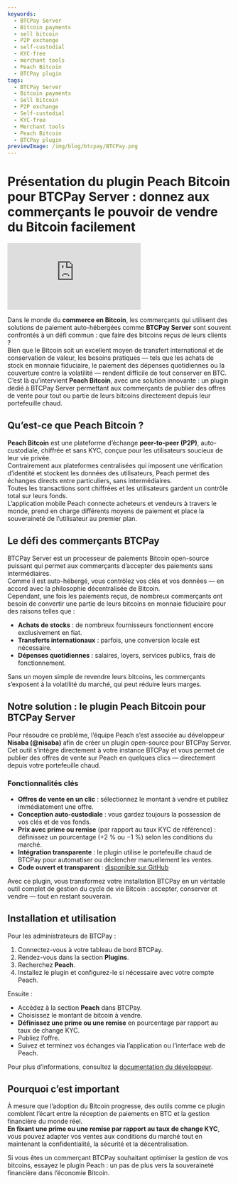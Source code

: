 ```yaml
---
keywords:
  - BTCPay Server
  - Bitcoin payments
  - sell bitcoin
  - P2P exchange
  - self-custodial
  - KYC-free
  - merchant tools
  - Peach Bitcoin
  - BTCPay plugin
tags:
  - BTCPay Server
  - Bitcoin payments
  - Sell bitcoin
  - P2P exchange
  - Self-custodial
  - KYC-free
  - Merchant tools
  - Peach Bitcoin
  - BTCPay plugin
previewImage: /img/blog/btcpay/BTCPay.png
---
```

# Présentation du plugin Peach Bitcoin pour BTCPay Server : donnez aux commerçants le pouvoir de vendre du Bitcoin facilement

<div class="video-wrapper">
  <iframe
    src="https://www.youtube.com/embed/CGx9LYGTKj8?si=kVrF-PgImNrN1wKg"
    title="YouTube video player"
    frameborder="0"
    allow="accelerometer; autoplay; clipboard-write; encrypted-media; gyroscope; picture-in-picture; web-share"
    referrerpolicy="strict-origin-when-cross-origin"
    allowfullscreen
  ></iframe>
</div>

Dans le monde du **commerce en Bitcoin**, les commerçants qui utilisent des solutions de paiement auto-hébergées comme **BTCPay Server** sont souvent confrontés à un défi commun : que faire des bitcoins reçus de leurs clients ?  
Bien que le Bitcoin soit un excellent moyen de transfert international et de conservation de valeur, les besoins pratiques — tels que les achats de stock en monnaie fiduciaire, le paiement des dépenses quotidiennes ou la couverture contre la volatilité — rendent difficile de tout conserver en BTC.  
C’est là qu’intervient **Peach Bitcoin**, avec une solution innovante : un plugin dédié à BTCPay Server permettant aux commerçants de publier des offres de vente pour tout ou partie de leurs bitcoins directement depuis leur portefeuille chaud.

## Qu’est-ce que Peach Bitcoin ?

**Peach Bitcoin** est une plateforme d’échange **peer-to-peer (P2P)**, auto-custodiale, chiffrée et sans KYC, conçue pour les utilisateurs soucieux de leur vie privée.  
Contrairement aux plateformes centralisées qui imposent une vérification d’identité et stockent les données des utilisateurs, Peach permet des échanges directs entre particuliers, sans intermédiaires.  
Toutes les transactions sont chiffrées et les utilisateurs gardent un contrôle total sur leurs fonds.  
L’application mobile Peach connecte acheteurs et vendeurs à travers le monde, prend en charge différents moyens de paiement et place la souveraineté de l’utilisateur au premier plan.

## Le défi des commerçants BTCPay

BTCPay Server est un processeur de paiements Bitcoin open-source puissant qui permet aux commerçants d’accepter des paiements sans intermédiaires.  
Comme il est auto-hébergé, vous contrôlez vos clés et vos données — en accord avec la philosophie décentralisée de Bitcoin.  
Cependant, une fois les paiements reçus, de nombreux commerçants ont besoin de convertir une partie de leurs bitcoins en monnaie fiduciaire pour des raisons telles que :

- **Achats de stocks** : de nombreux fournisseurs fonctionnent encore exclusivement en fiat.  
- **Transferts internationaux** : parfois, une conversion locale est nécessaire.  
- **Dépenses quotidiennes** : salaires, loyers, services publics, frais de fonctionnement.

Sans un moyen simple de revendre leurs bitcoins, les commerçants s’exposent à la volatilité du marché, qui peut réduire leurs marges.

## Notre solution : le plugin Peach Bitcoin pour BTCPay Server

Pour résoudre ce problème, l’équipe Peach s’est associée au développeur **Nisaba (@nisaba)** afin de créer un plugin open-source pour BTCPay Server.  
Cet outil s’intègre directement à votre instance BTCPay et vous permet de publier des offres de vente sur Peach en quelques clics — directement depuis votre portefeuille chaud.

### Fonctionnalités clés
- **Offres de vente en un clic** : sélectionnez le montant à vendre et publiez immédiatement une offre.  
- **Conception auto-custodiale** : vous gardez toujours la possession de vos clés et de vos fonds.  
- **Prix avec prime ou remise** (par rapport au taux KYC de référence) : définissez un pourcentage (+2 % ou −1 %) selon les conditions du marché.  
- **Intégration transparente** : le plugin utilise le portefeuille chaud de BTCPay pour automatiser ou déclencher manuellement les ventes.  
- **Code ouvert et transparent** : [disponible sur GitHub](https://github.com/Nisaba/btcpayserver-plugins/tree/master/BTCPayServer.Plugins.Peach)

Avec ce plugin, vous transformez votre installation BTCPay en un véritable outil complet de gestion du cycle de vie Bitcoin : accepter, conserver et vendre — tout en restant souverain.

## Installation et utilisation

Pour les administrateurs de BTCPay :

1. Connectez-vous à votre tableau de bord BTCPay.  
2. Rendez-vous dans la section **Plugins**.  
3. Recherchez **Peach**.  
4. Installez le plugin et configurez-le si nécessaire avec votre compte Peach.

Ensuite :

- Accédez à la section **Peach** dans BTCPay.  
- Choisissez le montant de bitcoin à vendre.  
- **Définissez une prime ou une remise** en pourcentage par rapport au taux de change KYC.  
- Publiez l’offre.  
- Suivez et terminez vos échanges via l’application ou l’interface web de Peach.

Pour plus d’informations, consultez la [documentation du développeur](https://github.com/Nisaba/btcpayserver-plugins/blob/master/BTCPayServer.Plugins.Peach/README.md).

## Pourquoi c’est important

À mesure que l’adoption du Bitcoin progresse, des outils comme ce plugin comblent l’écart entre la réception de paiements en BTC et la gestion financière du monde réel.  
**En fixant une prime ou une remise par rapport au taux de change KYC**, vous pouvez adapter vos ventes aux conditions du marché tout en maintenant la confidentialité, la sécurité et la décentralisation.  

Si vous êtes un commerçant BTCPay souhaitant optimiser la gestion de vos bitcoins, essayez le plugin Peach : un pas de plus vers la souveraineté financière dans l’économie Bitcoin.
